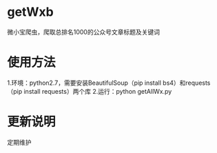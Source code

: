# getWxb
微小宝爬虫，爬取总排名1000的公众号文章标题及关键词

# 使用方法
1.环境：python2.7，需要安装BeautifulSoup（pip install bs4）和requests（pip install requests）两个库
    2.运行：python getAllWx.py

# 更新说明
定期维护
